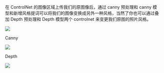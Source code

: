 在 ControlNet 的图像区域上传我们的原图像后，通过 canny 预处理和 canny 模型和新增风格提词可以将我们的图像变换成另外一种风格，当然了你也可以通过叠加 Depth 预处理和 Depth 模型两个 controlnet 来变更我们原图的照片风格。

![](https://pic2.zhimg.com/v2-72dec1f9773d769921846fe64d404041_b.jpg)

Canny

![](https://pic3.zhimg.com/v2-b63b2dc5e2af9aba71f1781bec599fde_b.jpg)

Depth

![](https://pic3.zhimg.com/v2-789d6ba4d410fd28e96cb941ae5bc1aa_b.jpg)